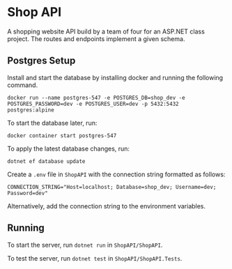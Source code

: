 # Shop API
A shopping website API build by a team of four for an ASP.NET class project. The routes and endpoints implement a given schema.

## Postgres Setup
Install and start the database by installing docker and running the following command.

    docker run --name postgres-547 -e POSTGRES_DB=shop_dev -e POSTGRES_PASSWORD=dev -e POSTGRES_USER=dev -p 5432:5432 postgres:alpine

To start the database later, run:

    docker container start postgres-547

To apply the latest database changes, run:

    dotnet ef database update

Create a `.env` file in `ShopAPI` with the connection string formatted as follows:

    CONNECTION_STRING="Host=localhost; Database=shop_dev; Username=dev; Password=dev"

Alternatively, add the connection string to the environment variables.

## Running

To start the server, run `dotnet run` in `ShopAPI/ShopAPI`.

To test the server, run `dotnet test` in `ShopAPI/ShopAPI.Tests`.
